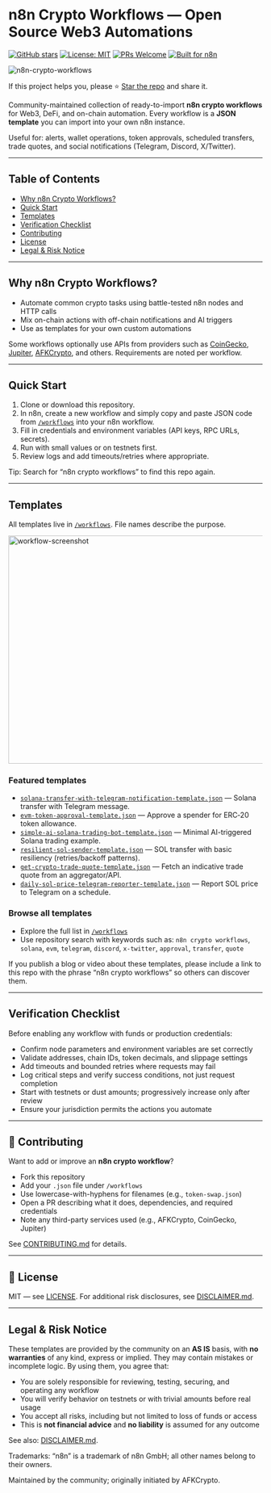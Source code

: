 # n8n Crypto Workflows — Open Source Web3 Automations

[![GitHub stars](https://img.shields.io/github/stars/bicced/n8n-crypto-workflows?style=social)](https://github.com/bicced/n8n-crypto-workflows)
[![License: MIT](https://img.shields.io/github/license/bicced/n8n-crypto-workflows)](./LICENSE)
[![PRs Welcome](https://img.shields.io/badge/PRs-welcome-brightgreen.svg)](./CONTRIBUTING.md)
[![Built for n8n](https://img.shields.io/badge/Built%20for-n8n-0a6cff?logo=n8n&logoColor=white)](https://n8n.io)

![n8n-crypto-workflows](https://github.com/user-attachments/assets/b06c6925-9126-418c-8741-baa842e62d6a)

If this project helps you, please ⭐ [Star the repo](https://github.com/bicced/n8n-crypto-workflows) and share it.

Community-maintained collection of ready-to-import **n8n crypto workflows** for Web3, DeFi, and on-chain automation. Every workflow is a **JSON template** you can import into your own n8n instance.

Useful for: alerts, wallet operations, token approvals, scheduled transfers, trade quotes, and social notifications (Telegram, Discord, X/Twitter).

---

## Table of Contents
- [Why n8n Crypto Workflows?](#why-n8n-crypto-workflows)
- [Quick Start](#quick-start)
- [Templates](#templates)
- [Verification Checklist](#verification-checklist)
- [Contributing](#contributing)
- [License](#license)
- [Legal & Risk Notice](#legal--risk-notice)

---

## Why n8n Crypto Workflows?
- Automate common crypto tasks using battle-tested n8n nodes and HTTP calls
- Mix on-chain actions with off-chain notifications and AI triggers
- Use as templates for your own custom automations

Some workflows optionally use APIs from providers such as [CoinGecko](https://www.coingecko.com/), [Jupiter](https://jup.ag/), [AFKCrypto](https://www.afkcrypto.com), and others. Requirements are noted per workflow.

---

## Quick Start
1) Clone or download this repository.  
2) In n8n, create a new workflow and simply copy and paste JSON code from [`/workflows`](./workflows) into your n8n workflow.  
3) Fill in credentials and environment variables (API keys, RPC URLs, secrets).  
4) Run with small values or on testnets first.  
5) Review logs and add timeouts/retries where appropriate.

Tip: Search for “n8n crypto workflows” to find this repo again.

---

## Templates
All templates live in [`/workflows`](./workflows). File names describe the purpose.

<img width="899" height="452" alt="workflow-screenshot" src="https://github.com/user-attachments/assets/e8c4eef5-d0c8-417d-9dc7-3396ca208e12" />

### Featured templates
- [`solana-transfer-with-telegram-notification-template.json`](./workflows/solana-transfer-with-telegram-notification-template.json) — Solana transfer with Telegram message.
- [`evm-token-approval-template.json`](./workflows/evm-token-approval-template.json) — Approve a spender for ERC‑20 token allowance.
- [`simple-ai-solana-trading-bot-template.json`](./workflows/simple-ai-solana-trading-bot-template.json) — Minimal AI-triggered Solana trading example.
- [`resilient-sol-sender-template.json`](./workflows/resilient-sol-sender-template.json) — SOL transfer with basic resiliency (retries/backoff patterns).
- [`get-crypto-trade-quote-template.json`](./workflows/get-crypto-trade-quote-template.json) — Fetch an indicative trade quote from an aggregator/API.
- [`daily-sol-price-telegram-reporter-template.json`](./workflows/daily-sol-price-telegram-reporter-template.json) — Report SOL price to Telegram on a schedule.

### Browse all templates
- Explore the full list in [`/workflows`](./workflows)
- Use repository search with keywords such as: `n8n crypto workflows`, `solana`, `evm`, `telegram`, `discord`, `x-twitter`, `approval`, `transfer`, `quote`

If you publish a blog or video about these templates, please include a link to this repo with the phrase “n8n crypto workflows” so others can discover them.

---

## Verification Checklist
Before enabling any workflow with funds or production credentials:

- Confirm node parameters and environment variables are set correctly
- Validate addresses, chain IDs, token decimals, and slippage settings
- Add timeouts and bounded retries where requests may fail
- Log critical steps and verify success conditions, not just request completion
- Start with testnets or dust amounts; progressively increase only after review
- Ensure your jurisdiction permits the actions you automate

---

## 🤝 Contributing
Want to add or improve an **n8n crypto workflow**?

- Fork this repository
- Add your `.json` file under `/workflows`
- Use lowercase-with-hyphens for filenames (e.g., `token-swap.json`)
- Open a PR describing what it does, dependencies, and required credentials
- Note any third-party services used (e.g., AFKCrypto, CoinGecko, Jupiter)

See [CONTRIBUTING.md](./CONTRIBUTING.md) for details.

---

## 📜 License
MIT — see [LICENSE](./LICENSE). For additional risk disclosures, see [DISCLAIMER.md](./DISCLAIMER.md).

---

## Legal & Risk Notice
These templates are provided by the community on an **AS IS** basis, with **no warranties** of any kind, express or implied. They may contain mistakes or incomplete logic. By using them, you agree that:

- You are solely responsible for reviewing, testing, securing, and operating any workflow
- You will verify behavior on testnets or with trivial amounts before real usage
- You accept all risks, including but not limited to loss of funds or access
- This is **not financial advice** and **no liability** is assumed for any outcome

See also: [DISCLAIMER.md](./DISCLAIMER.md).

Trademarks: “n8n” is a trademark of n8n GmbH; all other names belong to their owners.

Maintained by the community; originally initiated by AFKCrypto.

<!-- SEO: n8n crypto workflows, n8n crypto automation, n8n web3 workflows, n8n DeFi templates, n8n solana, n8n ethereum, n8n wallet automations, n8n crypto AI trading bot -->
